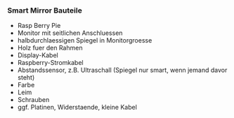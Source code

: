 ### Smart Mirror Bauteile

- Rasp Berry Pie
- Monitor mit seitlichen Anschluessen
- halbdurchlaessigen Spiegel in Monitorgroesse
- Holz fuer den Rahmen
- Display-Kabel
- Raspberry-Stromkabel
- Abstandssensor, z.B. Ultraschall (Spiegel nur smart, wenn jemand davor steht)
- Farbe
- Leim
- Schrauben
- ggf. Platinen, Widerstaende, kleine Kabel